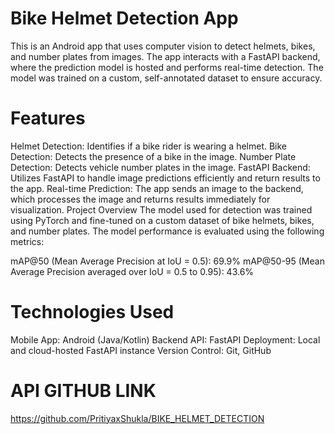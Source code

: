 # Bike Helmet Detection App
This is an Android app that uses computer vision to detect helmets, bikes, and number plates from images. The app interacts with a FastAPI backend, where the prediction model is hosted and performs real-time detection. The model was trained on a custom, self-annotated dataset to ensure accuracy.

# Features
Helmet Detection: Identifies if a bike rider is wearing a helmet.
Bike Detection: Detects the presence of a bike in the image.
Number Plate Detection: Detects vehicle number plates in the image.
FastAPI Backend: Utilizes FastAPI to handle image predictions efficiently and return results to the app.
Real-time Prediction: The app sends an image to the backend, which processes the image and returns results immediately for visualization.
Project Overview
The model used for detection was trained using PyTorch and fine-tuned on a custom dataset of bike helmets, bikes, and number plates. The model performance is evaluated using the following metrics:

mAP@50 (Mean Average Precision at IoU = 0.5): 69.9%
mAP@50-95 (Mean Average Precision averaged over IoU = 0.5 to 0.95): 43.6%

# Technologies Used
Mobile App: Android (Java/Kotlin)
Backend API: FastAPI
Deployment: Local and cloud-hosted FastAPI instance
Version Control: Git, GitHub


# API GITHUB LINK
https://github.com/PritiyaxShukla/BIKE_HELMET_DETECTION
